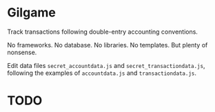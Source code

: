 # Gilgame

Track transactions following double-entry accounting conventions.

No frameworks. No database. No libraries. No templates. But plenty of nonsense.

Edit data files `secret_accountdata.js` and `secret_transactiondata.js`, following the examples of `accountdata.js` and `transactiondata.js`.

# TODO

